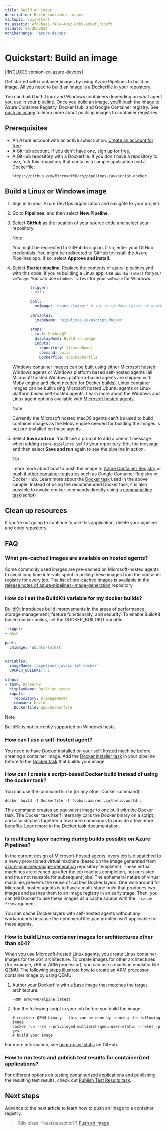 ```yaml
---
title: Build an image
description: Build container images
ms.topic: quickstart
ms.assetid: 4fd7bae1-7484-4bb2-9bb9-a95ef17cb8fb
ms.date: 08/26/2022
monikerRange: 'azure-devops'
---
```


# Quickstart: Build an image

[!INCLUDE [version-eq-azure-devops](../../../includes/version-eq-azure-devops.md)]

Get started with container images by using Azure Pipelines to build an image. All you need to build an image is a Dockerfile in your repository. 

You can build both Linux and Windows containers depending on what agent you use in your pipeline.
Once you build an image, you'll push the image to Azure Container Registry, Docker Hub, and Google Container registry. See [push an image](push-image.md) to learn more about pushing images to container registries. 


## Prerequisites
- An Azure account with an active subscription. [Create an account for free](https://azure.microsoft.com/free/?WT.mc_id=A261C142F).
- A GitHub account. If you don't have one, sign up for [free](https://github.com/join). 
- A GitHub repository with a Dockerfile. If you don't have a repository to use, fork this repository that contains a sample application and a Dockerfile:
    ```
    https://github.com/MicrosoftDocs/pipelines-javascript-docker
    ```
## Build a Linux or Windows image

1. Sign in to your Azure DevOps organization and navigate to your project.
2. Go to **Pipelines**, and then select **New Pipeline**.
3. Select **GitHub** as the location of your source code and select your repository.

   > [!NOTE]
   > You might be redirected to GitHub to sign in. If so, enter your GitHub credentials.
   > You might be redirected to GitHub to install the Azure Pipelines app. If so, select **Approve and install**.

4. Select **Starter pipeline**. Replace the contents of azure-pipelines.yml with this code. If you're building a Linux app, use `ubuntu-latest` for your `vmImage`.  You can use `windows-latest` for your `vmImage` for Windows. 
 
   ```yaml
           trigger:
           - main
           
           pool:
             vmImage: 'ubuntu-latest' # set to windows-latest or another Windows vmImage for Windows builds
           
           variables:
             imageName: 'pipelines-javascript-docker'
           
           steps:
           - task: Docker@2
             displayName: Build an image
             inputs:
               repository: $(imageName)
               command: build
               Dockerfile: app/Dockerfile
    ```

    Windows container images can be built using either Microsoft hosted Windows agents or Windows platform based self-hosted agents (all Microsoft hosted Windows platform-based agents are shipped with Moby engine and client needed for Docker builds). Linux container images can be built using Microsoft hosted Ubuntu agents or Linux platform based self-hosted agents. Learn more about the Windows and Linux agent options available with [Microsoft hosted agents](../../agents/hosted.md).
    
    > [!NOTE]
    > Currently the Microsoft hosted macOS agents can't be used to build container images as the Moby engine needed for building the images is not pre-installed on these agents.
        
5. Select **Save and run**. You'll see a prompt to add a commit message when adding `azure-pipelines.yml`  to your repository. Edit the message and then select **Save and run** again to see the pipeline in action.

   > [!TIP]
   > Learn more about how to push the image to [Azure Container Registry](acr-template.md) or [push it other container registries](./push-image.md) such as Google Container Registry or Docker Hub.
   > Learn more about the [Docker task](/azure/devops/pipelines/tasks/reference/docker-v2) used in the above sample.
   > Instead of using the recommended Docker task, it is also possible to invoke docker commands directly using a [command line task](/azure/devops/pipelines/tasks/reference/cmd-line-v2)(script)

## Clean up resources

If you're not going to continue to use this application, delete your pipeline and code repository.

## FAQ

### What pre-cached images are available on hosted agents?

Some commonly used images are pre-cached on Microsoft-hosted agents to avoid long time intervals spent in pulling these images from the container registry for every job. The list of pre-cached images is available in the [release notes of azure-pipelines-image-generation](https://github.com/actions/runner-images/releases) repository.

### How do I set the BuildKit variable for my docker builds?

[BuildKit](https://github.com/moby/buildkit) introduces build improvements in the areas of performance, storage management, feature functionality, and security. To enable BuildKit based docker builds, set the DOCKER_BUILDKIT variable.

```YAML
trigger:
- main
   
pool:
  vmImage: 'ubuntu-latest'
   

variables:
  imageName: 'pipelines-javascript-docker'
  DOCKER_BUILDKIT: 1
    
steps:
- task: Docker@2
  displayName: Build an image
  inputs:
    repository: $(imageName)
    command: build
    Dockerfile: app/Dockerfile
```

> [!NOTE]
> BuildKit is not currently supported on Windows hosts.

### How can I use a self-hosted agent?

You need to have Docker installed on your self-hosted machine before creating a container image. Add the [Docker installer task](../../tasks/tool/docker-installer.md) in your pipeline before to the [Docker task](/azure/devops/pipelines/tasks/reference/docker-v2) that builds your image. 


### How can I create a script-based Docker build instead of using the docker task?

You can use the command `build` (or any other Docker command). 

```
docker build -f Dockerfile -t foobar.azurecr.io/hello:world .
```

This command creates an equivalent image to one built with the Docker task. 
The Docker task itself internally calls the Docker binary on a script, and also stitches together a few more commands to provide a few more benefits. Learn more in the [Docker task documentation](/azure/devops/pipelines/tasks/reference/docker-v2).

### Is reutilizing layer caching during builds possible on Azure Pipelines?

In the current design of Microsoft-hosted agents, every job is dispatched to a newly provisioned virtual machine (based on the image generated from [azure-pipelines-image-generation](https://github.com/microsoft/azure-pipelines-image-generation) repository templates). These virtual machines are cleaned up after the job reaches completion, not persisted and thus not reusable for subsequent jobs. The ephemeral nature of virtual machines prevents the reuse of cached Docker layers. One workaround for Microsoft-hosted agents is to have a multi-stage build that produces two images and pushes them to an image registry in an early stage. Then, you can tell Docker to use these images as a cache source with the `--cache-from` argument. 

You can cache Docker layers with self-hosted agents without any workarounds because the ephemeral lifespan problem isn't applicable for these agents. 

### How to build Linux container images for architectures other than x64?

When you use Microsoft-hosted Linux agents, you create Linux container images for the x64 architecture. To create images for other architectures (for example, x86 or ARM processor), you can use a machine emulator like [QEMU](https://www.qemu.org/). The following steps illustrate how to create an ARM processor container image by using QEMU:

1. Author your Dockerfile with a base image that matches the target architecture:
 
    ```
    FROM arm64v8/alpine:latest
    ```
    
1. Run the following script in your job before you build the image:
 
    ```
    # register QEMU binary - this can be done by running the following image
    docker run --rm --privileged multiarch/qemu-user-static --reset -p yes
    # build your image
    ```
    
For more information, see [qemu-user-static](https://github.com/multiarch/qemu-user-static) on GitHub.

### How to run tests and publish test results for containerized applications?

For different options on testing containerized applications and publishing the resulting test results, check out [Publish Test Results task](../../tasks/test/publish-test-results.md#docker).
## Next steps

Advance to the next article to learn how to push an image to a container registry. 
> [!div class="nextstepaction"]
> [Push an image](push-image.md)
